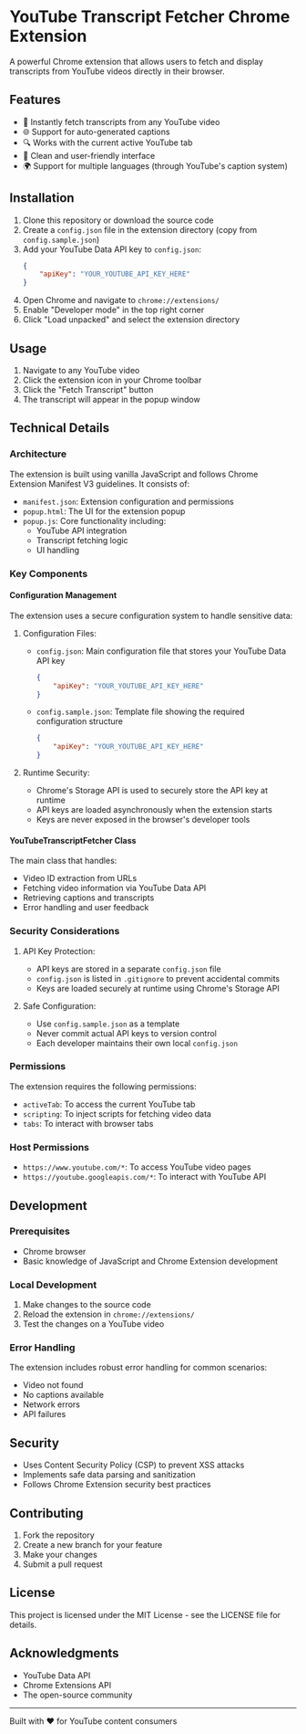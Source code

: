 # YouTube Transcript Fetcher Chrome Extension

A powerful Chrome extension that allows users to fetch and display transcripts from YouTube videos directly in their browser.

## Features

- 🎯 Instantly fetch transcripts from any YouTube video
- 🌐 Support for auto-generated captions
- 🔍 Works with the current active YouTube tab
- 📝 Clean and user-friendly interface
- 🌍 Support for multiple languages (through YouTube's caption system)

## Installation

1. Clone this repository or download the source code
2. Create a `config.json` file in the extension directory (copy from `config.sample.json`)
3. Add your YouTube Data API key to `config.json`:
   ```json
   {
       "apiKey": "YOUR_YOUTUBE_API_KEY_HERE"
   }
   ```
4. Open Chrome and navigate to `chrome://extensions/`
5. Enable "Developer mode" in the top right corner
6. Click "Load unpacked" and select the extension directory

## Usage

1. Navigate to any YouTube video
2. Click the extension icon in your Chrome toolbar
3. Click the "Fetch Transcript" button
4. The transcript will appear in the popup window

## Technical Details

### Architecture

The extension is built using vanilla JavaScript and follows Chrome Extension Manifest V3 guidelines. It consists of:

- `manifest.json`: Extension configuration and permissions
- `popup.html`: The UI for the extension popup
- `popup.js`: Core functionality including:
  - YouTube API integration
  - Transcript fetching logic
  - UI handling

### Key Components

#### Configuration Management

The extension uses a secure configuration system to handle sensitive data:

1. Configuration Files:
   - `config.json`: Main configuration file that stores your YouTube Data API key
     ```json
     {
         "apiKey": "YOUR_YOUTUBE_API_KEY_HERE"
     }
     ```
   - `config.sample.json`: Template file showing the required configuration structure
     ```json
     {
         "apiKey": "YOUR_YOUTUBE_API_KEY_HERE"
     }
     ```

2. Runtime Security:
   - Chrome's Storage API is used to securely store the API key at runtime
   - API keys are loaded asynchronously when the extension starts
   - Keys are never exposed in the browser's developer tools

#### YouTubeTranscriptFetcher Class

The main class that handles:
- Video ID extraction from URLs
- Fetching video information via YouTube Data API
- Retrieving captions and transcripts
- Error handling and user feedback

### Security Considerations

1. API Key Protection:
   - API keys are stored in a separate `config.json` file
   - `config.json` is listed in `.gitignore` to prevent accidental commits
   - Keys are loaded securely at runtime using Chrome's Storage API

2. Safe Configuration:
   - Use `config.sample.json` as a template
   - Never commit actual API keys to version control
   - Each developer maintains their own local `config.json`

### Permissions

The extension requires the following permissions:
- `activeTab`: To access the current YouTube tab
- `scripting`: To inject scripts for fetching video data
- `tabs`: To interact with browser tabs

### Host Permissions

- `https://www.youtube.com/*`: To access YouTube video pages
- `https://youtube.googleapis.com/*`: To interact with YouTube API

## Development

### Prerequisites

- Chrome browser
- Basic knowledge of JavaScript and Chrome Extension development

### Local Development

1. Make changes to the source code
2. Reload the extension in `chrome://extensions/`
3. Test the changes on a YouTube video

### Error Handling

The extension includes robust error handling for common scenarios:
- Video not found
- No captions available
- Network errors
- API failures

## Security

- Uses Content Security Policy (CSP) to prevent XSS attacks
- Implements safe data parsing and sanitization
- Follows Chrome Extension security best practices

## Contributing

1. Fork the repository
2. Create a new branch for your feature
3. Make your changes
4. Submit a pull request

## License

This project is licensed under the MIT License - see the LICENSE file for details.

## Acknowledgments

- YouTube Data API
- Chrome Extensions API
- The open-source community

---

Built with ❤️ for YouTube content consumers